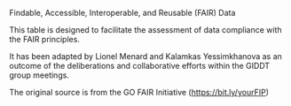 Findable, Accessible, Interoperable, and Reusable (FAIR) Data

This table is designed to facilitate the assessment of data compliance with the FAIR principles.

It has been adapted by Lionel Menard and Kalamkas Yessimkhanova as an outcome of the deliberations and collaborative efforts within the GIDDT group meetings.

The original source is from the GO FAIR Initiative (https://bit.ly/yourFIP)
